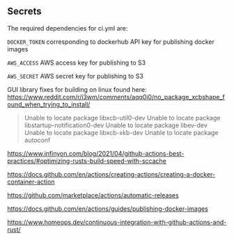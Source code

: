

## Secrets

The required dependencies for ci.yml are: 

`DOCKER_TOKEN` corresponding to dockerhub API key for publishing docker images

`AWS_ACCESS` AWS access key for publishing to S3

`AWS_SECRET` AWS secret key for publishing to S3


GUI library fixes for building on linux found here: 
https://www.reddit.com/r/i3wm/comments/aqq0i0/no_package_xcbshape_found_when_trying_to_install/

>Unable to locate package  libxcb-util0-dev
Unable to locate package  libstartup-notification0-dev
Unable to locate package  libev-dev
Unable to locate package  libxcb-xkb-dev
Unable to locate package  autoconf



https://www.infinyon.com/blog/2021/04/github-actions-best-practices/#optimizing-rusts-build-speed-with-sccache

https://docs.github.com/en/actions/creating-actions/creating-a-docker-container-action

https://github.com/marketplace/actions/automatic-releases

https://docs.github.com/en/actions/guides/publishing-docker-images

https://www.homeops.dev/continuous-integration-with-github-actions-and-rust/
